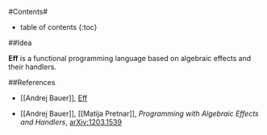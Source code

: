 #Contents#
* table of contents
{:toc}

##Idea

**Eff** is a functional programming language based on algebraic effects and their handlers.

##References

* [[Andrej Bauer]], [Eff](http://math.andrej.com/eff/)

* [[Andrej Bauer]], [[Matija Pretnar]], _Programming with Algebraic Effects and Handlers_, [arXiv:1203.1539](https://arxiv.org/abs/1203.1539)
